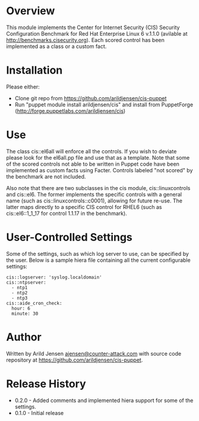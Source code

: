 Overview
========
 
This module implements the Center for Internet Security (CIS) Security Configuration Benchmark for Red Hat Enterprise Linux 6 v.1.1.0 (avilable at http://benchmarks.cisecurity.org). Each scored control has been implemented as a class or a custom fact.

Installation
============

Please either:

- Clone git repo from https://github.com/arildjensen/cis-puppet
- Run "puppet module install arildjensen/cis" and install from PuppetForge (http://forge.puppetlabs.com/arildjensen/cis)

Use
===

The class cis::el6all will enforce all the controls. If you wish to deviate please look for the el6all.pp file and use that as a template. Note that some of the scored controls not able to be written in Puppet code have been implemented as custom facts using Facter. Controls labeled "not scored" by the benchmark are not included.

Also note that there are two subclasses in the cis module, cis::linuxcontrols and cis::el6. The former implements the specific controls with a general name (such as cis::linuxcontrols::c0001), allowing for future re-use. The latter maps directly to a specific CIS control for RHEL6 (such as cis::el6::1_1_17 for control 1.1.17 in the benchmark).

User-Controlled Settings
========================
Some of the settings, such as which log server to use, can be specified by the
user. Below is a sample hiera file containing all the current configurable
settings:

```
cis::logserver: 'syslog.localdomain'
cis::ntpserver:
  - ntp1
  - ntp2
  - ntp3
cis::aide_cron_check:
  hour: 6
  minute: 30
```

Author
====

Written by Arild Jensen <ajensen@counter-attack.com> with source code repository at https://github.com/arildjensen/cis-puppet.


Release History
==========
- 0.2.0 - Added comments and implemented hiera support for some of the settings.
- 0.1.0 - Initial release
